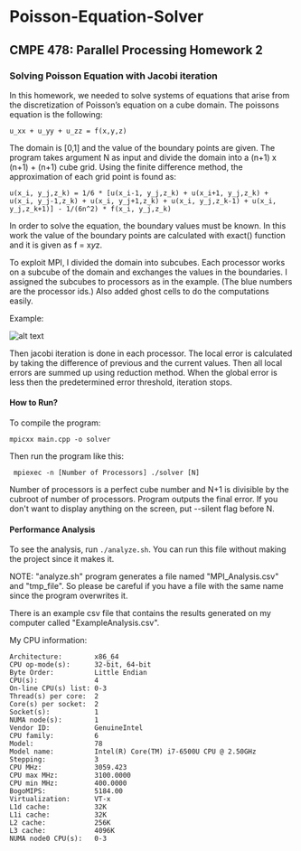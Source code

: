 # Poisson-Equation-Solver
## CMPE 478: Parallel Processing Homework 2
### Solving Poisson Equation with Jacobi iteration
In this homework, we needed to solve systems of equations that arise from the
discretization of Poisson’s equation on a cube domain. The poissons equation is the following:
```
u_xx + u_yy + u_zz = f(x,y,z)
```
The domain is [0,1] and the value of the boundary points are given. The program takes argument N as input and divide the domain into a (n+1) x (n+1) + (n+1) cube grid. Using the finite difference method, the approximation of each grid point is found as:

```
u(x_i, y_j,z_k) = 1/6 * [u(x_i-1, y_j,z_k) + u(x_i+1, y_j,z_k) + u(x_i, y_j-1,z_k) + u(x_i, y_j+1,z_k) + u(x_i, y_j,z_k-1) + u(x_i, y_j,z_k+1)] - 1/(6n^2) * f(x_i, y_j,z_k)
```

In order to solve the equation, the boundary values must be known. In this work the value of the boundary points are calculated with exact() function and it is given as f = x*y*z.

To exploit MPI, I divided the domain into subcubes. Each processor works on a subcube of the domain and exchanges the values in the boundaries. I assigned the subcubes to processors as in the example. (The blue numbers are the processor ids.) Also added ghost cells to do the computations easily.

Example:

![alt text](https://i.ibb.co/dPBWNrZ/cube.jpg)

Then jacobi iteration is done in each processor. The local error is calculated by taking the difference of previous and the current values. Then all local errors are summed up using reduction method. When the global error is less then the predetermined error threshold, iteration stops. 


#### How to Run?
To compile the program: 

```
mpicxx main.cpp -o solver

```

Then run the program like this:

```
 mpiexec -n [Number of Processors] ./solver [N]
```

Number of processors is a perfect cube number and N+1 is divisible by the cubroot of number of processors. Program outputs the final error. If you don't want to display anything on the screen, put --silent flag before N.

#### Performance Analysis
To see the analysis, run `./analyze.sh`. You can run this file without making the project since it makes it.
 
 NOTE: "analyze.sh" program generates a file named "MPI_Analysis.csv" and "tmp_file". So
 please be careful if you have a file with the same name since the program overwrites it.
 
There is an example csv file that contains the results generated on my computer called "ExampleAnalysis.csv".

My CPU information:
```
Architecture:        x86_64
CPU op-mode(s):      32-bit, 64-bit
Byte Order:          Little Endian
CPU(s):              4
On-line CPU(s) list: 0-3
Thread(s) per core:  2
Core(s) per socket:  2
Socket(s):           1
NUMA node(s):        1
Vendor ID:           GenuineIntel
CPU family:          6
Model:               78
Model name:          Intel(R) Core(TM) i7-6500U CPU @ 2.50GHz
Stepping:            3
CPU MHz:             3059.423
CPU max MHz:         3100.0000
CPU min MHz:         400.0000
BogoMIPS:            5184.00
Virtualization:      VT-x
L1d cache:           32K
L1i cache:           32K
L2 cache:            256K
L3 cache:            4096K
NUMA node0 CPU(s):   0-3
```
